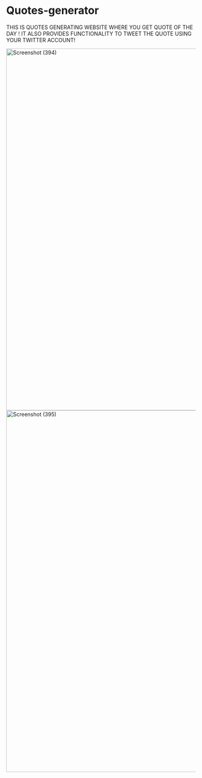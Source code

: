 # Quotes-generator

THIS IS QUOTES GENERATING WEBSITE WHERE YOU GET QUOTE OF THE DAY !
IT ALSO PROVIDES FUNCTIONALITY TO TWEET THE QUOTE USING YOUR TWITTER ACCOUNT!

<img width="959" alt="Screenshot (394)" src="https://user-images.githubusercontent.com/88736121/175761983-0b2b5a54-2e7c-4d22-a9ee-9d6ce1bc40f1.png">
<img width="959" alt="Screenshot (395)" src="https://user-images.githubusercontent.com/88736121/175761985-63236257-6ec3-4522-b37c-e6ff05c62914.png">
